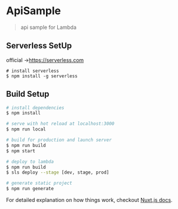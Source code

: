 # ApiSample

> api sample for Lambda

## Serverless SetUp
official ->https://serverless.com
```$xslt
# install serverless
$ npm install -g serverless
```

## Build Setup

``` bash
# install dependencies
$ npm install

# serve with hot reload at localhost:3000
$ npm run local

# build for production and launch server
$ npm run build
$ npm start

# deploy to lambda
$ npm run build
$ sls deploy --stage [dev, stage, prod]

# generate static project
$ npm run generate
```

For detailed explanation on how things work, checkout [Nuxt.js docs](https://nuxtjs.org).
